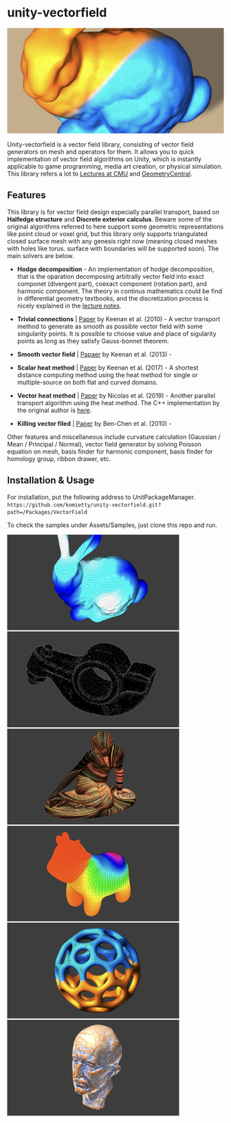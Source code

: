 # unity-vectorfield
 <img src="Documents/vectorheat.jpeg"/>

Unity-vectorfield is a vector field library, consisting of vector field generators on mesh and operators for them. It allows you to quick implementation of vector field algorithms on Unity, which is instantly applicable to game programming, media art creation, or physical simulation. This library refers a lot to [Lectures at CMU](https://www.cs.cmu.edu/~kmcrane/Projects/DDG/) and [GeometryCentral](http://geometry-central.net/).

## Features
This library is for vector field design especially parallel transport, based on  **Halfedge structure** and **Discrete exterior calculus**. Beware some of the original algorithms referred to here support some geometric representations like point cloud or voxel grid, but this library only supports triangulated closed surface mesh with any genesis right now (meaning closed meshes with holes like torus. surface with boundaries will be supported soon). The main solvers are below.

- **Hodge decomposition** - An implementation of hodge decomposition, that is the oparation decomposing arbitrally vector field into exact componet (divergent part), coexact component (rotation part), and harmonic component.  The theory in continus mathematics could be find in differential geometry textbooks, and the discretization process is nicely explained in the [lecture notes](https://www.cs.cmu.edu/~kmcrane/Projects/DDG/).

- **Trivial connections** | [Paper](https://www.cs.cmu.edu/~kmcrane/Projects/TrivialConnections/) by Keenan et al. (2010) - A vector transport method to generate as smooth as possible vector field with some singularity points. It is possible to choose value and place of sigularity points as long as they satisfy Gauss-bonnet theorem.

- **Smooth vector field** | [Papaer]() by Keenan et al. (2013) - 

- **Scalar heat method** | [Paper](https://www.cs.cmu.edu/~kmcrane/Projects/HeatMethod/index.html) by Keenan et al. (2017) - A shortest distance computing method using the heat method for single or multiple-source on both flat and curved domains.

- **Vector heat method** | [Paper](https://www.cs.cmu.edu/~kmcrane/Projects/VectorHeatMethod/paper.pdf) by Nicolas et al. (2019) - Another parallel transport algorithm using the heat method. The C++ implementation by the original author is [here](https://github.com/nmwsharp/geometry-central).

- **Killing vector filed** | [Paper]() by Ben-Chen et al. (2010) - 

Other features and miscellaneous include curvature calculation (Gaussian / Mean / Principal / Normal), vector field generator by solving Poisson equation on mesh, basis finder for harmonic component, basis finder for homology group, ribbon drawer, etc. 


## Installation & Usage
For installation, put the following address to UnitPackageManager.  
`https://github.com/komietty/unity-vectorfield.git?path=/Packages/VectorField`



To check the samples under Assets/Samples, just clone this repo and run.

<div display="flex">
 <img src="Documents/p4.png" width="400"/>
 <img src="Documents/p2.png" width="400"/>
 <img src="Documents/p5.png" width="400"/>
 <img src="Documents/p1.png" width="400"/>
 <img src="Documents/p3.png" width="400"/>
 <img src="Documents/p6.png" width="400"/>
 </div>